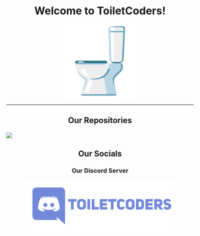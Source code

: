<h1 align="center">Welcome to ToiletCoders!</h1>
<div align="center">
  <img src="https://github.com/ToiletCoders/.github/blob/main/profile/images/toilet.png" width="200" />
</div>
<hr />
<h2 align="center">Our Repositories</h2>
<a href="https://github.com/ToiletCoders/THU-Summary-SS22">
  <img align="center" src="https://github-readme-stats.vercel.app/api/pin/?username=ToiletCoders&repo=THU-Summary-SS22&layout=compact&theme=light" />
</a>
<h2 align="center">Our Socials</h2>
<div align="center">
  <h3 align="center">Our Discord Server</h3>
  <a href="https://www.youtube.com/watch?v=dQw4w9WgXcQ">
    <img width="400" src="https://github.com/ToiletCoders/.github/blob/main/profile/images/discord.png" />
  </a>
</div>
